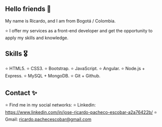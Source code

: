 ## Hello friends 👋

My name is Ricardo, and I am from Bogotá / Colombia.

⭐ I offer my services as a front-end developer and get the opportunity to apply my skills and knowledge.

## Skills 🎖️

⭐ HTML5.
⭐ CSS3.
⭐ Bootstrap.
⭐ JavaScript.
⭐ Angular.
⭐ Node.js + Express.
⭐ MySQL + MongoDB.
⭐ Git + Github.

## Contact ✨

⭐ Find me in my social networks:
⭐ Linkedin: https://www.linkedin.com/in/jose-ricardo-pacheco-escobar-a2a76422b/
⭐ Gmail: ricardo.pachecescobar@gmail.com

